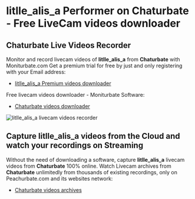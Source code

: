 # litlle_alis_a Performer on Chaturbate - Free LiveCam videos downloader

## Chaturbate Live Videos Recorder

Monitor and record livecam videos of **litlle_alis_a** from **Chaturbate** with Moniturbate.com
Get a premium trial for free by just and only registering with your Email address:
* [litlle_alis_a Premium videos downloader](https://moniturbate.com/request-demo-licence-key.html)

Free livecam videos downloader - Moniturbate Software:
* [Chaturbate videos downloader](https://moniturbate.com/moniturbate-download-software.html)

![litlle_alis_a livecam videos recorder](https://peachurnet.com/templates/moniturbate-software.png)


## Capture litlle_alis_a videos from the Cloud and watch your recordings on Streaming

Without the need of downloading a software, capture **litlle_alis_a** livecam videos from **Chaturbate** 100% online.
Watch Livecam archives from **Chaturbate** unlimitedly from thousands of existing recordings, only on Peachurbate.com and its websites network:
* [Chaturbate videos archives](https://peachurnet.com/)